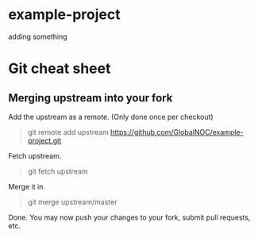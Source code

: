 example-project
===============
adding something

# Git cheat sheet
## Merging upstream into your fork

Add the upstream as a remote. (Only done once per checkout)
> git remote add upstream https://github.com/GlobalNOC/example-project.git

Fetch upstream.
> git fetch upstream

Merge it in.
> git merge upstream/master

Done. You may now push your changes to your fork, submit pull requests, etc.
